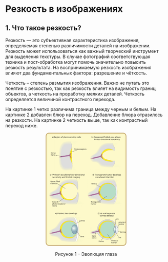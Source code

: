 # Резкость в изображениях

## 1.	Что такое резкость?

Резкость — это субъективная характеристика изображения, определяемая степенью различимости деталей на изображении. Резкость может использоваться как важный творческий инструмент для выделения текстуры. В случае фотографий соответствующая техника и пост-обработка могут помочь значительно повысить резкость результата. На воспринимаемую резкость изображения влияют два фундаментальных фактора: разрешение и чёткость.

Четкость – степень размытия изображения. Важно не путать это понятие с резкостью, так как резкость влияет на видимость границ объектов, а четкость на проработку мелких деталей. Четкость определяется величиной контрастного перехода. 

На картинке 1 четко различима граница между черным и белым. На картинке 2 добавлен блюр на переход. Добавление блюра отразилось на резкости. На картинке 2 четкость выше, так как контрастный переход ниже.

<div align="center">
  <img src="https://github.com/bbkvsrg/lecture-notes/blob/main/%D0%9E%D0%98%D0%9C%D0%A3/lecture_01/images/l1_01.svg" width="50%" title="Эволюция глаза"/>
  
  Рисунок 1 – Эволюция глаза
</div>
